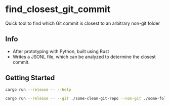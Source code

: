 # find_closest_git_commit
Quick tool to find which Git commit is closest to an arbitrary non-git folder

## Info

* After prototyping with Python, built using Rust
* Writes a JSONL file, which can be analyzed to determine the closest commit.

## Getting Started

```bash
cargo run --release -- --help

cargo run --release -- --git ./some-clean-git-repo --non-git ./some-folder-that-was-copied-from-the-git-repo --jsonl-output ./commit_compare.jsonl
```

